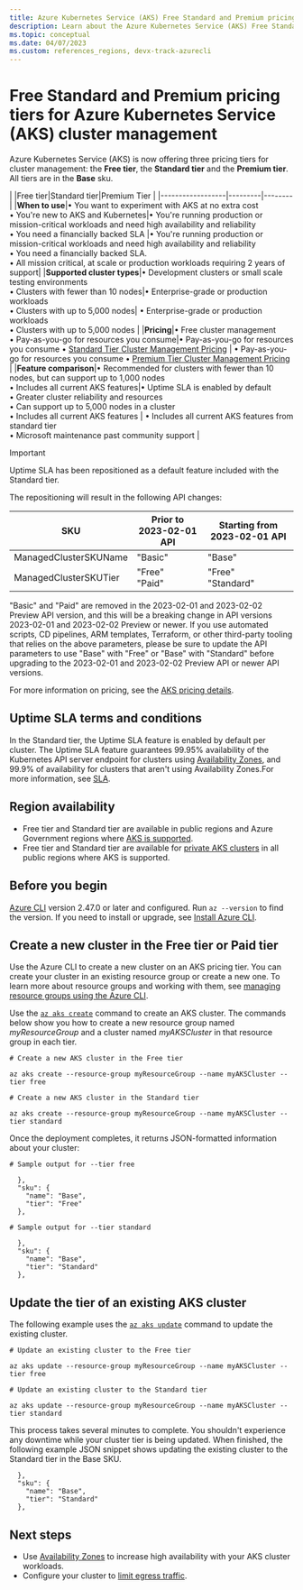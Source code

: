 ```yaml
---
title: Azure Kubernetes Service (AKS) Free Standard and Premium pricing tiers for cluster management
description: Learn about the Azure Kubernetes Service (AKS) Free Standard and Premium pricing tiers for cluster management
ms.topic: conceptual
ms.date: 04/07/2023
ms.custom: references_regions, devx-track-azurecli
---
```


# Free Standard and Premium pricing tiers for Azure Kubernetes Service (AKS) cluster management

Azure Kubernetes Service (AKS) is now offering three pricing tiers for cluster management: the **Free tier**, the **Standard tier** and the **Premium tier**. All tiers are in the **Base** sku. 

|                  |Free tier|Standard tier|Premium Tier |
|------------------|---------|--------|
|**When to use**|• You want to experiment with AKS at no extra cost <br> • You're new to AKS and Kubernetes|• You're running production or mission-critical workloads and need high availability and reliability <br> • You need a financially backed SLA |• You're running production or mission-critical workloads and need high availability and reliability <br> • You need a financially backed SLA. <br>• All mission critical, at scale or production workloads requiring 2 years of support|
|**Supported cluster types**|• Development clusters or small scale testing environments <br> • Clusters with fewer than 10 nodes|• Enterprise-grade or production workloads <br> • Clusters with up to 5,000 nodes| • Enterprise-grade or production workloads <br> • Clusters with up to 5,000 nodes |
|**Pricing**|• Free cluster management <br> • Pay-as-you-go for resources you consume|• Pay-as-you-go for resources you consume • [Standard Tier Cluster Management Pricing](https://azure.microsoft.com/pricing/details/kubernetes-service/) | • Pay-as-you-go for resources you consume • [Premium Tier Cluster Management Pricing](https://azure.microsoft.com/pricing/details/kubernetes-service/) |
|**Feature comparison**|• Recommended for clusters with fewer than 10 nodes, but can support up to 1,000 nodes <br> • Includes all current AKS features|• Uptime SLA is enabled by default <br> • Greater cluster reliability and resources <br> • Can support up to 5,000 nodes in a cluster <br> • Includes all current AKS features | • Includes all current AKS features from standard tier <br> • Microsoft maintenance past community support |

> [!IMPORTANT]
>
> Uptime SLA has been repositioned as a default feature included with the Standard tier.
>
> The repositioning will result in the following API changes:
>
> | SKU      |Prior to 2023-02-01 API|Starting from 2023-02-01 API|
> |----------|-----------|------------|
> |ManagedClusterSKUName|"Basic"|"Base"|
> |ManagedClusterSKUTier|"Free" <br> "Paid"|"Free" <br> "Standard"|
>
> "Basic" and "Paid" are removed in the 2023-02-01 and 2023-02-02 Preview API version, and this will be a breaking change in API versions 2023-02-01 and 2023-02-02 Preview or newer. If you use automated scripts, CD pipelines, ARM templates, Terraform, or other third-party tooling that relies on the above parameters, please be sure to update the API parameters to use "Base" with "Free" or "Base" with "Standard" before upgrading to the 2023-02-01 and 2023-02-02 Preview API or newer API versions. 

For more information on pricing, see the [AKS pricing details](https://azure.microsoft.com/pricing/details/kubernetes-service/).

## Uptime SLA terms and conditions

In the Standard tier, the Uptime SLA feature is enabled by default per cluster. The Uptime SLA feature guarantees 99.95% availability of the Kubernetes API server endpoint for clusters using [Availability Zones][availability-zones], and 99.9% of availability for clusters that aren't using Availability Zones.For more information, see [SLA](https://azure.microsoft.com/support/legal/sla/kubernetes-service/v1_1/).

## Region availability

* Free tier and Standard tier are available in public regions and Azure Government regions where [AKS is supported](https://azure.microsoft.com/global-infrastructure/services/?products=kubernetes-service).
* Free tier and Standard tier are available for [private AKS clusters][private-clusters] in all public regions where AKS is supported.

## Before you begin

[Azure CLI](/cli/azure/install-azure-cli) version 2.47.0 or later and configured. Run `az --version` to find the version. If you need to install or upgrade, see [Install Azure CLI][install-azure-cli].

## Create a new cluster in the Free tier or Paid tier

Use the Azure CLI to create a new cluster on an AKS pricing tier. You can create your cluster in an existing resource group or create a new one. To learn more about resource groups and working with them, see [managing resource groups using the Azure CLI][manage-resource-group-cli].

Use the [`az aks create`][az-aks-create] command to create an AKS cluster. The commands below show you how to create a new resource group named *myResourceGroup* and a cluster named *myAKSCluster* in that resource group in each tier.

```azurecli-interactive
# Create a new AKS cluster in the Free tier

az aks create --resource-group myResourceGroup --name myAKSCluster --tier free

# Create a new AKS cluster in the Standard tier

az aks create --resource-group myResourceGroup --name myAKSCluster --tier standard
```

Once the deployment completes, it returns JSON-formatted information about your cluster:

```output
# Sample output for --tier free

  },
  "sku": {
    "name": "Base",
    "tier": "Free"
  },

# Sample output for --tier standard

  },
  "sku": {
    "name": "Base",
    "tier": "Standard"
  },
```

## Update the tier of an existing AKS cluster

The following example uses the [`az aks update`](/cli/azure/aks#az_aks_update) command to update the existing cluster.

```azurecli-interactive
# Update an existing cluster to the Free tier

az aks update --resource-group myResourceGroup --name myAKSCluster --tier free

# Update an existing cluster to the Standard tier

az aks update --resource-group myResourceGroup --name myAKSCluster --tier standard
```

This process takes several minutes to complete. You shouldn't experience any downtime while your cluster tier is being updated. When finished, the following example JSON snippet shows updating the existing cluster to the Standard tier in the Base SKU.

```output
  },
  "sku": {
    "name": "Base",
    "tier": "Standard"
  },
```

## Next steps

* Use [Availability Zones][availability-zones] to increase high availability with your AKS cluster workloads.
* Configure your cluster to [limit egress traffic](limit-egress-traffic.md).

[manage-resource-group-cli]: ../azure-resource-manager/management/manage-resource-groups-cli.md
[availability-zones]: ./availability-zones.md
[az-aks-create]: /cli/azure/aks?#az_aks_create
[private-clusters]: private-clusters.md
[install-azure-cli]: /cli/azure/install-azure-cli
